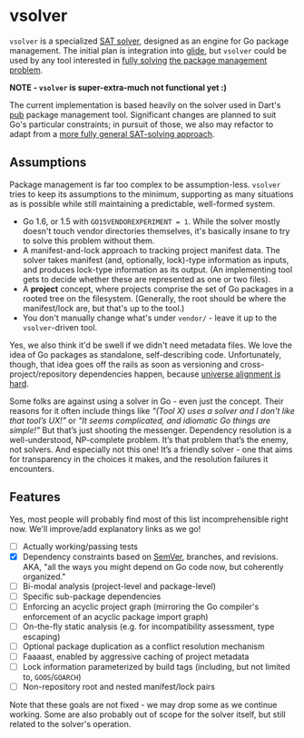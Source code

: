 # vsolver

`vsolver` is a specialized [SAT
solver](https://www.wikiwand.com/en/Boolean_satisfiability_problem), designed
as an engine for Go package management. The initial plan is integration into
[glide](https://github.com/Masterminds/glide), but `vsolver` could be used by
any tool interested in [fully solving](www.mancoosi.org/edos/manager/) [the
package management
problem](https://medium.com/@sdboyer/so-you-want-to-write-a-package-manager-4ae9c17d9527).

**NOTE - `vsolver` is super-extra-much not functional yet :)**

The current implementation is based heavily on the solver used in
Dart's
[pub](https://github.com/dart-lang/pub/tree/master/lib/src/solver)
package management tool. Significant changes are planned to suit Go's
particular constraints; in pursuit of those, we also may refactor to
adapt from a
[more fully general SAT-solving approach](https://github.com/openSUSE/libsolv).

## Assumptions

Package management is far too complex to be assumption-less. `vsolver`
tries to keep its assumptions to the minimum, supporting as many
situations as is possible while still maintaining a predictable,
well-formed system.

* Go 1.6, or 1.5 with `GO15VENDOREXPERIMENT = 1`. While the solver
  mostly doesn't touch vendor directories themselves, it's basically
  insane to try to solve this problem without them.
* A manifest-and-lock approach to tracking project manifest data. The
  solver takes manifest (and, optionally, lock)-type information as
  inputs, and produces lock-type information as its output. (An
  implementing tool gets to decide whether these are represented as
  one or two files).
* A **project** concept, where projects comprise the set of Go
  packages in a rooted tree on the filesystem. (Generally, the root
  should be where the manifest/lock are, but that's up to the tool.)
* You don't manually change what's under `vendor/` - leave it up to
  the `vsolver`-driven tool.

Yes, we also think it'd be swell if we didn't need metadata files. We
love the idea of Go packages as standalone, self-describing
code. Unfortunately, though, that idea goes off the rails as soon as
versioning and cross-project/repository dependencies happen, because
[universe alignment is hard](https://medium.com/@sdboyer/so-you-want-to-write-a-package-manager-4ae9c17d9527).

Some folks are against using a solver in Go - even just the concept. Their
reasons for it often include things like *"(Tool X) uses a solver and I don't
like that tool’s UX!"* or *"It seems complicated, and idiomatic Go things are
simple!"* But that’s just shooting the messenger. Dependency resolution is a
well-understood, NP-complete problem. It’s that problem that’s the enemy, not solvers.
And especially not this one! It’s a friendly solver - one that aims for
transparency in the choices it makes, and the resolution failures it
encounters.

## Features

Yes, most people will probably find most of this list incomprehensible
right now. We'll improve/add explanatory links as we go!

* [ ] Actually working/passing tests
* [x] Dependency constraints based on [SemVer](http://semver.org/),
      branches, and revisions. AKA, "all the ways you might depend on
      Go code now, but coherently organized."
* [ ] Bi-modal analysis (project-level and package-level)
* [ ] Specific sub-package dependencies
* [ ] Enforcing an acyclic project graph (mirroring the Go compiler's
      enforcement of an acyclic package import graph)
* [ ] On-the-fly static analysis (e.g. for incompatibility assessment,
      type escaping)
* [ ] Optional package duplication as a conflict resolution mechanism
* [ ] Faaaast, enabled by aggressive caching of project metadata
* [ ] Lock information parameterized by build tags (including, but not
      limited to, `GOOS`/`GOARCH`)
* [ ] Non-repository root and nested manifest/lock pairs

Note that these goals are not fixed - we may drop some as we continue
working. Some are also probably out of scope for the solver itself,
but still related to the solver's operation.
